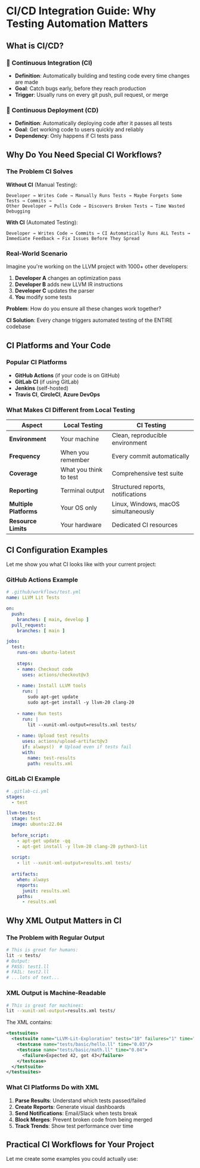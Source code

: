# CI/CD Integration Guide: Why Testing Automation Matters

## What is CI/CD?

### 🔄 **Continuous Integration (CI)**
- **Definition**: Automatically building and testing code every time changes are made
- **Goal**: Catch bugs early, before they reach production
- **Trigger**: Usually runs on every git push, pull request, or merge

### 🚀 **Continuous Deployment (CD)**
- **Definition**: Automatically deploying code after it passes all tests
- **Goal**: Get working code to users quickly and reliably
- **Dependency**: Only happens if CI tests pass

## Why Do You Need Special CI Workflows?

### The Problem CI Solves

**Without CI** (Manual Testing):
```
Developer → Writes Code → Manually Runs Tests → Maybe Forgets Some Tests → Commits → 
Other Developer → Pulls Code → Discovers Broken Tests → Time Wasted Debugging
```

**With CI** (Automated Testing):
```
Developer → Writes Code → Commits → CI Automatically Runs ALL Tests → 
Immediate Feedback → Fix Issues Before They Spread
```

### Real-World Scenario
Imagine you're working on the LLVM project with 1000+ other developers:

1. **Developer A** changes an optimization pass
2. **Developer B** adds new LLVM IR instructions  
3. **Developer C** updates the parser
4. **You** modify some tests

**Problem**: How do you ensure all these changes work together?

**CI Solution**: Every change triggers automated testing of the ENTIRE codebase

## CI Platforms and Your Code

### Popular CI Platforms
- **GitHub Actions** (if your code is on GitHub)
- **GitLab CI** (if using GitLab)
- **Jenkins** (self-hosted)
- **Travis CI**, **CircleCI**, **Azure DevOps**

### What Makes CI Different from Local Testing

| Aspect | Local Testing | CI Testing |
|--------|---------------|------------|
| **Environment** | Your machine | Clean, reproducible environment |
| **Frequency** | When you remember | Every commit automatically |
| **Coverage** | What you think to test | Comprehensive test suite |
| **Reporting** | Terminal output | Structured reports, notifications |
| **Multiple Platforms** | Your OS only | Linux, Windows, macOS simultaneously |
| **Resource Limits** | Your hardware | Dedicated CI resources |

## CI Configuration Examples

Let me show you what CI looks like with your current project:

### GitHub Actions Example
```yaml
# .github/workflows/test.yml
name: LLVM Lit Tests

on:
  push:
    branches: [ main, develop ]
  pull_request:
    branches: [ main ]

jobs:
  test:
    runs-on: ubuntu-latest
    
    steps:
    - name: Checkout code
      uses: actions/checkout@v3
    
    - name: Install LLVM tools
      run: |
        sudo apt-get update
        sudo apt-get install -y llvm-20 clang-20
    
    - name: Run tests
      run: |
        lit --xunit-xml-output=results.xml tests/
    
    - name: Upload test results
      uses: actions/upload-artifact@v3
      if: always()  # Upload even if tests fail
      with:
        name: test-results
        path: results.xml
```

### GitLab CI Example
```yaml
# .gitlab-ci.yml
stages:
  - test

llvm-tests:
  stage: test
  image: ubuntu:22.04
  
  before_script:
    - apt-get update -qq
    - apt-get install -y llvm-20 clang-20 python3-lit
  
  script:
    - lit --xunit-xml-output=results.xml tests/
  
  artifacts:
    when: always
    reports:
      junit: results.xml
    paths:
      - results.xml
```

## Why XML Output Matters in CI

### The Problem with Regular Output
```bash
# This is great for humans:
lit -v tests/
# Output: 
# PASS: test1.ll
# FAIL: test2.ll  
# ...lots of text...
```

### XML Output is Machine-Readable
```bash
# This is great for machines:
lit --xunit-xml-output=results.xml tests/
```

The XML contains:
```xml
<testsuites>
  <testsuite name="LLVM-Lit-Exploration" tests="10" failures="1" time="2.34">
    <testcase name="tests/basic/hello.ll" time="0.03"/>
    <testcase name="tests/basic/math.ll" time="0.04">
      <failure>Expected 42, got 43</failure>
    </testcase>
  </testsuite>
</testsuites>
```

### What CI Platforms Do with XML
1. **Parse Results**: Understand which tests passed/failed
2. **Create Reports**: Generate visual dashboards  
3. **Send Notifications**: Email/Slack when tests break
4. **Block Merges**: Prevent broken code from being merged
5. **Track Trends**: Show test performance over time

## Practical CI Workflows for Your Project

Let me create some examples you could actually use: